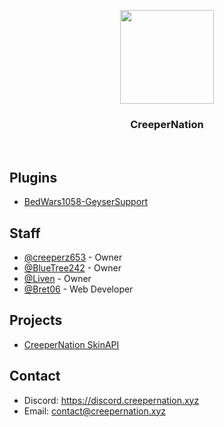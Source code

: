 <p align="center">
  <img src="https://raw.githubusercontent.com/CreeperNation/.github/master/profile/CNIcon%25402x.png" height="150">
  <h3 align="center">CreeperNation</h3>
</p>
<br>

## Plugins
 - [BedWars1058-GeyserSupport](https://github.com/CreeperNation/BedWars1058-GeyserSupport)

## Staff  
 - [@creeperz653](https://github.com/Creeperz653) - Owner
 - [@BlueTree242](https://github.com/BlueTree242) - Owner
 - [@Liven](https://github.com/CallMeAryan) - Owner
 - [@Bret06](https://github.com/Bret06) - Web Developer

## Projects
 - [CreeperNation SkinAPI](https://api-docs.creepernation.xyz)

## Contact
 - Discord: https://discord.creepernation.xyz
 - Email: [contact@creepernation.xyz](mailto:contact@creepernation.xyz)
